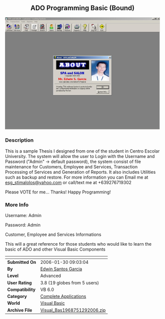 ﻿<div align="center">

## ADO Programming Basic \(Bound\)

<img src="PIC20061292332288143.JPG">
</div>

### Description

This is a sample Thesis I designed from one of the student in Centro Escolar University. The system will allow the user to Login with the Username and Password ("Admin" -&gt; default password), the system consist of file maintenance for Customers, Employee and Services, Transaction Processing of Services and Generation of Reports. It also includes Utilities such as backup and restore. For more information you can Email me at esg_stimalolos@yahoo.com or call/text me at +639276719302

Please VOTE for me... Thanks! Happy Programming!
 
### More Info
 
Username: Admin

Password: Admin

Customer, Employee and Services Informations

This will a great reference for those students who would like to learn the basic of ADO and other Visual Basic Components


<span>             |<span>
---                |---
**Submitted On**   |2006-01-30 09:03:04
**By**             |[Edwin Santos Garcia](https://github.com/Planet-Source-Code/PSCIndex/blob/master/ByAuthor/edwin-santos-garcia.md)
**Level**          |Advanced
**User Rating**    |3.8 (19 globes from 5 users)
**Compatibility**  |VB 6\.0
**Category**       |[Complete Applications](https://github.com/Planet-Source-Code/PSCIndex/blob/master/ByCategory/complete-applications__1-27.md)
**World**          |[Visual Basic](https://github.com/Planet-Source-Code/PSCIndex/blob/master/ByWorld/visual-basic.md)
**Archive File**   |[Visual\_Bas1968751292006\.zip](https://github.com/Planet-Source-Code/edwin-santos-garcia-ado-programming-basic-bound__1-64176/archive/master.zip)








